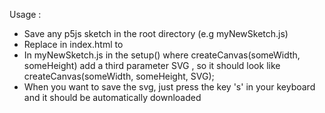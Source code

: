 Usage :

 - Save any p5js sketch in the root directory (e.g myNewSketch.js)
 - Replace in index.html <script src="sketch.js"></script> to <script src="myNewSketch.js"></script>
 - In myNewSketch.js in the setup() where createCanvas(someWidth, someHeight) add a third parameter SVG , so it should look like createCanvas(someWidth, someHeight, SVG);
 - When you want to save the svg, just press the key 's' in your keyboard and it should be automatically downloaded
